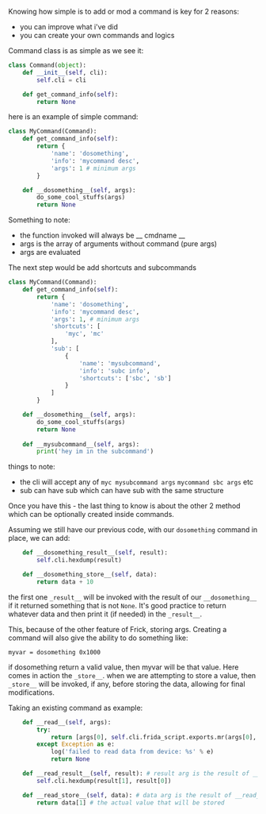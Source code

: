 Knowing how simple is to add or mod a command is key for 2 reasons:
* you can improve what i've did
* you can create your own commands and logics

Command class is as simple as we see it:

```python
class Command(object):
    def __init__(self, cli):
        self.cli = cli

    def get_command_info(self):
        return None
```

here is an example of simple command:

```python
class MyCommand(Command):
    def get_command_info(self):
        return {
            'name': 'dosomething',
            'info': 'mycommand desc',
            'args': 1 # minimum args
        }

    def __dosomething__(self, args):
        do_some_cool_stuffs(args)
        return None
```

Something to note:
* the function invoked will always be __ cmdname __
* args is the array of arguments without command (pure args)
* args are evaluated

The next step would be add shortcuts and subcommands

```python
class MyCommand(Command):
    def get_command_info(self):
        return {
            'name': 'dosomething',
            'info': 'mycommand desc',
            'args': 1, # minimum args
            'shortcuts': [
                'myc', 'mc'
            ],
            'sub': [
                {
                    'name': 'mysubcommand',
                    'info': 'subc info',
                    'shortcuts': ['sbc', 'sb']
                }
            ]
        }

    def __dosomething__(self, args):
        do_some_cool_stuffs(args)
        return None
        
    def __mysubcommand__(self, args):
        print('hey im in the subcommand')
```

things to note:
* the cli will accept any of ``myc mysubcommand args`` ``mycommand sbc args`` etc
* sub can have sub which can have sub with the same structure

Once you have this - the last thing to know is about the other 2 method which can be optionally created inside commands.

Assuming we still have our previous code, with our ``dosomething`` command in place, we can add:

```python
    def __dosomething_result__(self, result):
        self.cli.hexdump(result)

    def __dosomething_store__(self, data):
        return data + 10      
```

the first one ``_result__`` will be invoked with the result of our ``__dosomething__`` if it returned something that is not ``None``. It's good practice to return whatever data and then print it (if needed) in the ``_result__``.

This, because of the other feature of Frick, storing args.
Creating a command will also give the ability to do something like:

```
myvar = dosomething 0x1000
```

if dosomething return a valid value, then myvar will be that value. Here comes in action the ``_store__``.
when we are attempting to store a value, then ``_store__`` will be invoked, if any, before storing the data, allowing for final modifications.

Taking an existing command as example:

```python
    def __read__(self, args):
        try:
            return [args[0], self.cli.frida_script.exports.mr(args[0], args[1])]
        except Exception as e:
            log('failed to read data from device: %s' % e)
            return None

    def __read_result__(self, result): # result arg is the result of __read__
        self.cli.hexdump(result[1], result[0])

    def __read_store__(self, data): # data arg is the result of __read__
        return data[1] # the actual value that will be stored
```